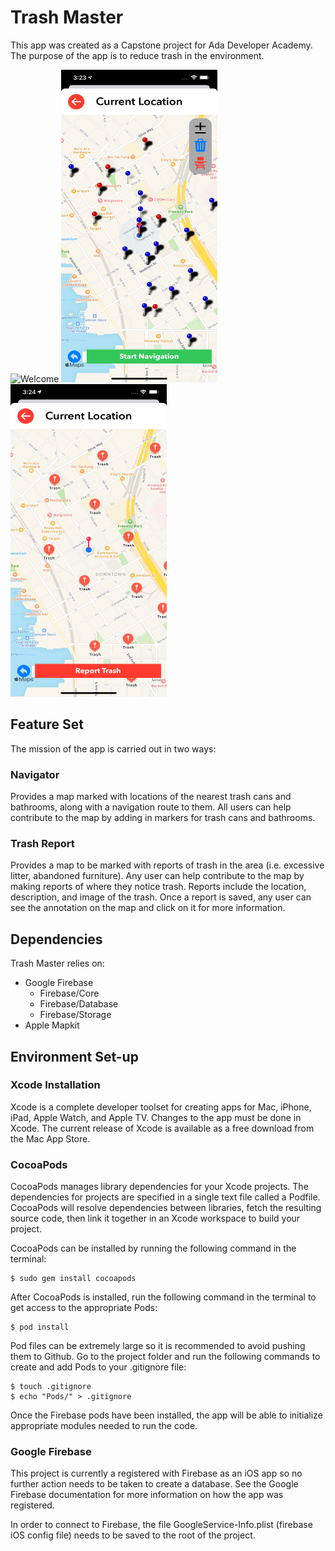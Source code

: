 # Trash Master
This app was created as a Capstone project for Ada Developer Academy. The purpose of the app is to reduce trash in the environment. 

<img src="/Images/Welcome.png" alt="Welcome" width="250" height="500">
<img src="/Images/Navigator.png" alt="Navigator" width="250" height="500">
<img src="/Images/Trash_Report.png" alt="Trash Report" width="250" height="500">


## Feature Set
The mission of the app is carried out in two ways: 

### Navigator
Provides a map marked with locations of the nearest trash cans and bathrooms, along with a navigation route to them. All users can help contribute to the map by adding in markers for trash cans and bathrooms. 

### Trash Report
Provides a map to be marked with reports of trash in the area (i.e. excessive litter, abandoned furniture). Any user can help contribute to the map by making reports of where they notice trash. Reports include the location, description, and image of the trash. Once a report is saved, any user can see the annotation on the map and click on it for more information. 

## Dependencies
Trash Master relies on:

- Google Firebase
  - Firebase/Core
  - Firebase/Database
  - Firebase/Storage
- Apple Mapkit

## Environment Set-up

### Xcode Installation
Xcode is a complete developer toolset for creating apps for Mac, iPhone, iPad, Apple Watch, and Apple TV. Changes to the app must be done in Xcode. The current release of Xcode is available as a free download from the Mac App Store. 

### CocoaPods
CocoaPods manages library dependencies for your Xcode projects. The dependencies for projects are specified in a single text file called a Podfile. CocoaPods will resolve dependencies between libraries, fetch the resulting source code, then link it together in an Xcode workspace to build your project.

CocoaPods can be installed by running the following command in the terminal: 
```
$ sudo gem install cocoapods
```

After CocoaPods is installed, run the following command in the terminal to get access to the appropriate Pods:
```
$ pod install
```

Pod files can be extremely large so it is recommended to avoid pushing them to Github. Go to the project folder and run the following commands to create and add Pods to your .gitignore file:
```
$ touch .gitignore
$ echo "Pods/" > .gitignore
```

Once the Firebase pods have been installed, the app will be able to initialize appropriate modules needed to run the code. 

### Google Firebase
This project is currently a registered with Firebase as an iOS app so no further action needs to be taken to create a database. See the Google Firebase documentation for more information on how the app was registered. 

In order to connect to Firebase, the file GoogleService-Info.plist (firebase iOS config file) needs to be saved to the root of the project. 




